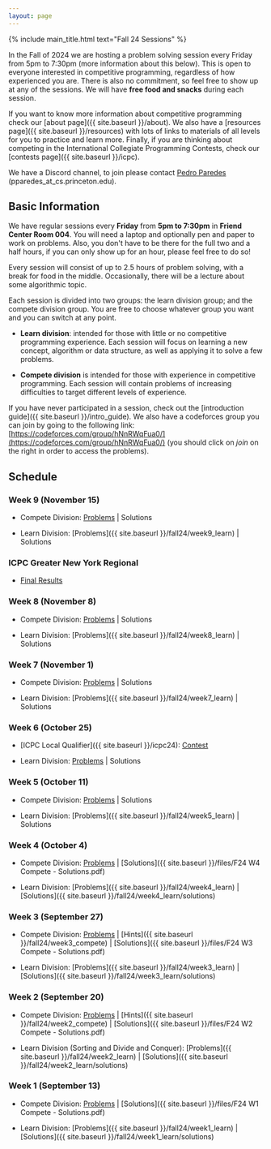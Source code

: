 ```yaml
---
layout: page
---
```


{% include main_title.html text="Fall 24 Sessions" %}

In the Fall of 2024 we are hosting a problem solving session every
Friday from 5pm to 7:30pm (more information about this below). This is
open to everyone interested in competitive programming, regardless of
how experienced you are. There is also no commitment, so feel free to
show up at any of the sessions. We will have **free food and snacks**
during each session.

If you want to know more information about competitive programming
check our [about page]({{ site.baseurl }}/about). We also have a
[resources page]({{ site.baseurl }}/resources) with lots of links to
materials of all levels for you to practice and learn more. Finally,
if you are thinking about competing in the International Collegiate
Programming Contests, check our [contests
page]({{ site.baseurl }}/icpc).

We have a <i class="bi bi-discord"></i> Discord channel, to join please
contact [Pedro Paredes](https://www.cs.princeton.edu/~pparedes/)
(pparedes_at_cs.princeton.edu).

## Basic Information

We have regular sessions every **Friday** from **5pm to 7:30pm** in
**Friend Center Room 004**. You will need a laptop and optionally pen
and paper to work on problems. Also, you don't have to be there for
the full two and a half hours, if you can only show up for an hour,
please feel free to do so!

Every session will consist of up to 2.5 hours of problem solving, with
a break for food in the middle. Occasionally, there will be a lecture
about some algorithmic topic.

Each session is divided into two groups: the learn division group; and
the compete division group. You are free to choose whatever group you
want and you can switch at any point.

 * **Learn division**: intended for those with little or no
   competitive programming experience. Each session will focus on
   learning a new concept, algorithm or data structure, as well as
   applying it to solve a few problems.

 * **Compete division** is intended for those with experience in
     competitive programming. Each session will contain problems of
     increasing difficulties to target different levels of experience.


If you have never participated in a session, check out the
[introduction guide]({{ site.baseurl }}/intro_guide). We also have a
codeforces group you can join by going to the following link:
[https://codeforces.com/group/hNnRWqFua0/](https://codeforces.com/group/hNnRWqFua0/)
(you should click on *join* on the right in order to access the
problems).

## Schedule

### Week 9 (November 15)
 * Compete Division: [Problems](https://codeforces.com/group/hNnRWqFua0/contest/566987) \| Solutions
 
 * Learn Division: [Problems]({{ site.baseurl }}/fall24/week9_learn) \| Solutions

### ICPC Greater New York Regional
 * [Final Results](http://acmgnyr.org/year2024/scoreboard/scoreboard.html)

### Week 8 (November 8)
 * Compete Division: [Problems](https://codeforces.com/group/hNnRWqFua0/contest/565216) \| Solutions
 
 * Learn Division: [Problems]({{ site.baseurl }}/fall24/week8_learn) \| Solutions

### Week 7 (November 1)
 * Compete Division: [Problems](https://codeforces.com/group/hNnRWqFua0/contest/563320) \| Solutions
 
 * Learn Division: [Problems]({{ site.baseurl }}/fall24/week7_learn) \| Solutions

### Week 6 (October 25)
 * [ICPC Local Qualifier]({{ site.baseurl }}/icpc24): [Contest](https://codeforces.com/group/hNnRWqFua0/contest/561172)
 
 * Learn Division: [Problems](https://codeforces.com/group/hNnRWqFua0/contest/561424) \| Solutions

### Week 5 (October 11)
 * Compete Division: [Problems](https://codeforces.com/group/hNnRWqFua0/contest/557509) \| Solutions
 
 * Learn Division: [Problems]({{ site.baseurl }}/fall24/week5_learn) \| Solutions

### Week 4 (October 4)
 * Compete Division: [Problems](https://codeforces.com/group/hNnRWqFua0/contest/555433) \| [Solutions]({{ site.baseurl }}/files/F24 W4 Compete - Solutions.pdf)
 
 * Learn Division: [Problems]({{ site.baseurl }}/fall24/week4_learn) \| [Solutions]({{ site.baseurl }}/fall24/week4_learn/solutions)

### Week 3 (September 27)
 * Compete Division: [Problems](https://codeforces.com/group/hNnRWqFua0/contest/553386) \| [Hints]({{ site.baseurl }}/fall24/week3_compete) \| [Solutions]({{ site.baseurl }}/files/F24 W3 Compete - Solutions.pdf)
 
 * Learn Division: [Problems]({{ site.baseurl }}/fall24/week3_learn) \| [Solutions]({{ site.baseurl }}/fall24/week3_learn/solutions)

### Week 2 (September 20)
 * Compete Division: [Problems](https://codeforces.com/group/hNnRWqFua0/contest/551615) \| [Hints]({{ site.baseurl }}/fall24/week2_compete) \| [Solutions]({{ site.baseurl }}/files/F24 W2 Compete - Solutions.pdf)
 
 * Learn Division (Sorting and Divide and Conquer): [Problems]({{ site.baseurl }}/fall24/week2_learn) \| [Solutions]({{ site.baseurl }}/fall24/week2_learn/solutions)

### Week 1 (September 13)
 * Compete Division: [Problems](https://codeforces.com/group/hNnRWqFua0/contest/549920) \| [Solutions]({{ site.baseurl }}/files/F24 W1 Compete - Solutions.pdf)
 
 * Learn Division: [Problems]({{ site.baseurl }}/fall24/week1_learn) \| [Solutions]({{ site.baseurl }}/fall24/week1_learn/solutions)